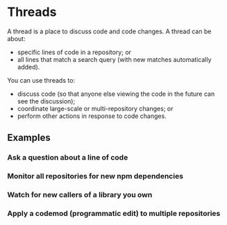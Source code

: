 # Threads

A thread is a place to discuss code and code changes. A thread can be about:

- specific lines of code in a repository; or
- all lines that match a search query (with new matches automatically added).

You can use threads to:

- discuss code (so that anyone else viewing the code in the future can see the discussion);
- coordinate large-scale or multi-repository changes; or
- perform other actions in response to code changes.

## Examples

### Ask a question about a line of code

### Monitor all repositories for new npm dependencies

### Watch for new callers of a library you own

### Apply a codemod (programmatic edit) to multiple repositories
